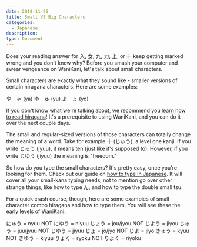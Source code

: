 ```yaml
---
date: 2018-11-25
title: Small VS Big Characters
categories:
  - Japanese
description:
type: Document
---
```


Does your reading answer for 入, 女, 九, 力, 上, or 十 keep getting marked wrong and you don't know why? Before you smash your computer and swear vengeance on WaniKani, let's talk about small characters.

Small characters are exactly what they sound like - smaller versions of certain hiragana characters. Here are some examples:

や　ゃ (ya)
ゆ　ゅ (yu)
よ　ょ (yo)

If you don't know what we're talking about, we recommend you [learn how to read hiragana](https://www.tofugu.com/japanese/learn-hiragana/)! It's a prerequisite to using WaniKani, and you can do it over the next couple days.

The small and regular-sized versions of those characters can totally change the meaning of a word. Take for example 十 (じゅう), a level one kanji. If you write じゅう (jyuu), it means ten (just like it's supposed to). However, if you write じゆう (jiyuu) the meaning is "freedom."

So how do you type the small characters? It's pretty easy, once you're looking for them. Check out our guide on [how to type in Japanese](https://www.tofugu.com/japanese/how-to-type-in-japanese/). It will cover all your small-kana typing needs, not to mention go over other strange things, like how to type ん, and how to type the double small tsu.

For a quick crash course, though, here are some examples of small character combo hiragana and how to type them. You will see these the early levels of WaniKani:

にゅう = nyuu  NOT にゆう = niyuu
じょう = jou/jyou  NOT じよう = jiyou
じゅう = juu/jyuu  NOT じゆう = jiyuu
じょ = jo/jyo NOT じよ = jiyo
きゅう = kyuu  NOT きゆう = kiyuu
りょく = ryoku NOT りよく = riyoku
